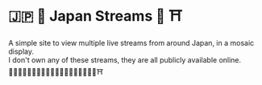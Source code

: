 # 🇯🇵 🌸 Japan Streams 🗼 ⛩️
A simple site to view multiple live streams from around Japan, in a mosaic display.  
I don't own any of these streams, they are all publicly available online.  
🏣🎎🎏🎐🍢🍣🍡🏯👹👺🗾🇯🇵🔰🍱🍘🍙🗻🥢⛩️

